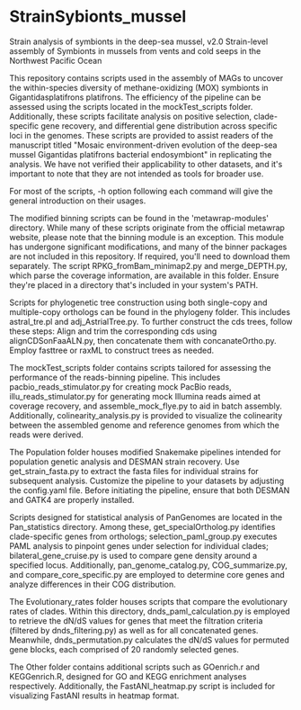 # StrainSybionts_mussel
 Strain analysis of symbionts in the deep-sea mussel, v2.0
Strain-level assembly of Symbionts in mussels from vents and cold seeps in the Northwest Pacific Ocean

This repository contains scripts used in the assembly of MAGs to uncover the within-species diversity of methane-oxidizing (MOX) symbionts in Gigantidasplatifrons platifrons. The efficiency of the pipeline can be assessed using the scripts located in the mockTest_scripts folder. Additionally, these scripts facilitate analysis on positive selection, clade-specific gene recovery, and differential gene distribution across specific loci in the genomes. These scripts are provided to assist readers of the manuscript titled "Mosaic environment-driven evolution of the deep-sea mussel Gigantidas platifrons bacterial endosymbiont" in replicating the analysis. We have not verified their applicability to other datasets, and it's important to note that they are not intended as tools for broader use.

For most of the scripts, -h option following each command will give the general introduction on their usages.

The modified binning scripts can be found in the 'metawrap-modules' directory. While many of these scripts originate from the official metawrap website, please note that the binning module is an exception. This module has undergone significant modifications, and many of the binner packages are not included in this repository. If required, you'll need to download them separately. The script RPKG_fromBam_minimap2.py and merge_DEPTH.py, which parse the coverage information, are available in this folder. Ensure they're placed in a directory that's included in your system's PATH.

Scripts for phylogenetic tree construction using both single-copy and multiple-copy orthologs can be found in the phylogeny folder. This includes astral_tre.pl and adj_AstrialTree.py. To further construct the cds trees, follow these steps: Align and trim the corresponding cds using alignCDSonFaaALN.py, then concatenate them with concanateOrtho.py. Employ fasttree or raxML to construct trees as needed.

The mockTest_scripts folder contains scripts tailored for assessing the performance of the reads-binning pipeline. This includes pacbio_reads_stimulator.py for creating mock PacBio reads, illu_reads_stimulator.py for generating mock Illumina reads aimed at coverage recovery, and assemble_mock_flye.py to aid in batch assembly. Additionally, colinearity_analysis.py is provided to visualize the colinearity between the assembled genome and reference genomes from which the reads were derived.

The Population folder houses modified Snakemake pipelines intended for population genetic analysis and DESMAN strain recovery. Use get_strain_fasta.py to extract the fasta files for individual strains for subsequent analysis. Customize the pipeline to your datasets by adjusting the config.yaml file. Before initiating the pipeline, ensure that both DESMAN and GATK4 are properly installed.

Scripts designed for statistical analysis of PanGenomes are located in the Pan_statistics directory. Among these, get_specialOrtholog.py identifies clade-specific genes from orthologs; selection_paml_group.py executes PAML analysis to pinpoint genes under selection for individual clades; bilateral_gene_cruise.py is used to compare gene density around a specified locus. Additionally, pan_genome_catalog.py, COG_summarize.py, and compare_core_specific.py are employed to determine core genes and analyze differences in their COG distribution.

The Evolutionary_rates folder houses scripts that compare the evolutionary rates of clades. Within this directory, dnds_paml_calculation.py is employed to retrieve the dN/dS values for genes that meet the filtration criteria (filtered by dnds_filtering.py) as well as for all concatenated genes. Meanwhile, dnds_permutation.py calculates the dN/dS values for permuted gene blocks, each comprised of 20 randomly selected genes.

The Other folder contains additional scripts such as GOenrich.r and KEGGenrich.R, designed for GO and KEGG enrichment analyses respectively. Additionally, the FastANI_heatmap.py script is included for visualizing FastANI results in heatmap format.
